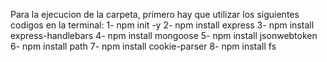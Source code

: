 Para la ejecucion de la carpeta, primero hay que utilizar los siguientes codigos en la terminal:
1- npm init -y
2- npm install express
3- npm install express-handlebars
4- npm install mongoose
5- npm install jsonwebtoken
6- npm install path
7- npm install cookie-parser
8- npm install fs
